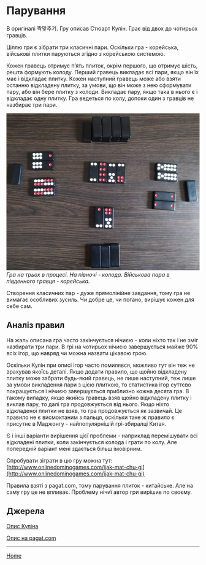 # Парування

В оригіналі 짝맞추기. Гру описав Стюарт Кулін. Грає від двох до чотирьох гравців. 

Ціллю гри є зібрати три класичні пари. Оскільки гра - корейська, військові плитки паруються згідно з корейською системою. 

Кожен гравець отримує п’ять плиток, окрім першого, що отримує шість, решта формують колоду. Перший гравець викладає всі пари, якщо він їх має і відкладає плитку. Кожен наступний гравець може або взяти останню відкладену плитку, за умови, що він може з нею сформувати пару, або він бере плитку з колоди. Викладає пару, якщо така в нього є і відкладає одну плитку. Гра ведеться по колу, допоки один з гравців не назбирає три пари. 

![](/docs/assets/images/gupai/jjak-mat-chu-gi.jpg?w=568)
_Гра на трьох в процесі. На півночі - колода. Військова пара в південного гравця - корейська._

Створення класичних пар - дуже прямолінійне завдання, тому гра не вимагає особливих зусиль. Чи добре це, чи погано, вирішує кожен для себе сам. 

## Аналіз правил 

На жаль описана гра часто закінчується нічиєю - коли ніхто так і не зміг назбирати три пари. В грі на чотирьох нічиєю завершується майже 90% всіх ігор, що навряд чи можна назвати цікавою грою. 

Оскільки Кулін при описі ігор часто помилявся, можливо тут він теж не врахував якоїсь деталі. Якщо додати правило, що щойно відкладену плитку може забрати будь-який гравець, не лише наступний, теж лише за умови викладення пари з цією плиткою, то статистика ігор суттєво покращується і нічиєю завершується приблизно кожна десята гра. В такому випадку, якщо якийсь гравець взяв щойно відкладену плитку і виклав пару, то далі гра продовжується від нього. Якщо ніхто відкладеної плитки не взяв, то гра продовжується як зазвичай. Це правило не є висмоктаним з пальця, оскільки таке ж правило є присутнє в Маджонгу - найпопулярнішій грі-збиралці Китая. 

Є і інші варіанти вирішення цієї проблеми - наприклад перемішувати всі відкладені плитки, коли закінчується колода і грати по колу. Але попередній варіант мені здається більш імовірним. 

Спробувати зіграти в цю гру можна тут: [http://www.onlinedominogames.com/jjak-mat-chu-gi](http://www.onlinedominogames.com/jjak-mat-chu-gi) 

Правила взяті з pagat.com, тому парування плиток - китайське. Але на саму гру це не впливає. Проблему нічиї автор гри вирішив по своєму. 

## Джерела 

[Опис Куліна](https://healthy.uwaterloo.ca/museum/Archives/Culin/Dice1893/tjakmatchiki.html) 

[Опис на pagat.com](https://www.pagat.com/domino/draw/jjak-mat-chu-gi.html) 

---  

[Home](/wpua/gupai/index.html)
